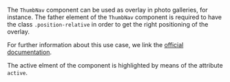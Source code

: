 The `ThumbNav` component can be used as overlay in photo galleries, for instance.
The father element of the `ThumbNav` component is required to have the class `.position-relative` in order to get the right positioning of the overlay.

For further information about this use case, we link the [official documentation](https://italia.github.io/bootstrap-italia/docs/menu-di-navigazione/thumbnav/#posizione-in-overlay).

The active elment of the component is highlighted by means of the attribute `active`.
